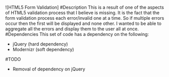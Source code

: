 ![HTML5 Form Validation]
#Description
This is a result of one of the aspects of HTML5 validation process that I believe is missing. It is the fact that the form validation process each error/invalid one at a time. So if multiple errors occur then the first will be displayed and none other. I wanted to be able to aggregate all the errors and display them to the user all at once.
#Dependencies
This set of code has a dependency on the following:
+ jQuery (hard dependency)
+ Modernizr (soft dependency)

#TODO
+ Removal of dependency on jQuery